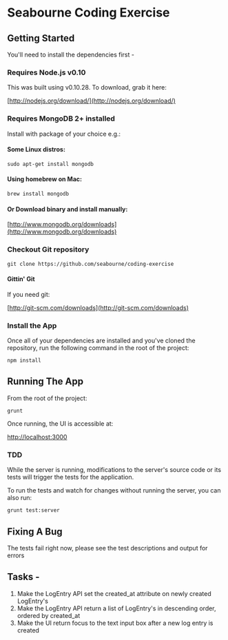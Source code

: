# Seabourne Coding Exercise

## Getting Started

You'll need to install the dependencies first -

### Requires Node.js v0.10

This was built using v0.10.28. To download, grab it here:

[http://nodejs.org/download/](http://nodejs.org/download/)

### Requires MongoDB 2+ installed

Install with package of your choice e.g.:
  
#### Some Linux distros:
`sudo apt-get install mongodb`
  
#### Using homebrew on Mac:
    
`brew install mongodb`
  
#### Or Download binary and install manually:
[http://www.mongodb.org/downloads](http://www.mongodb.org/downloads)   
    
### Checkout Git repository

`git clone https://github.com/seabourne/coding-exercise`

#### Gittin' Git

If you need git:

[http://git-scm.com/downloads](http://git-scm.com/downloads)

### Install the App

Once all of your dependencies are installed and you've cloned the repository, run the following command in the root of the project:
 
 `npm install`

## Running The App

From the root of the project:

`grunt`

Once running, the UI is accessible at:

[http://localhost:3000](http://localhost:3000)

### TDD

While the server is running, modifications to the server's source code or its tests will trigger the tests for the application.

To run the tests and watch for changes without running the server, you can also run:

`grunt test:server`
 
## Fixing A Bug

The tests fail right now, please see the test descriptions and output for errors

## Tasks -

1. Make the LogEntry API set the created_at attribute on newly created LogEntry's
2. Make the LogEntry API return a list of LogEntry's in descending order, ordered by created_at
3. Make the UI return focus to the text input box after a new log entry is created
